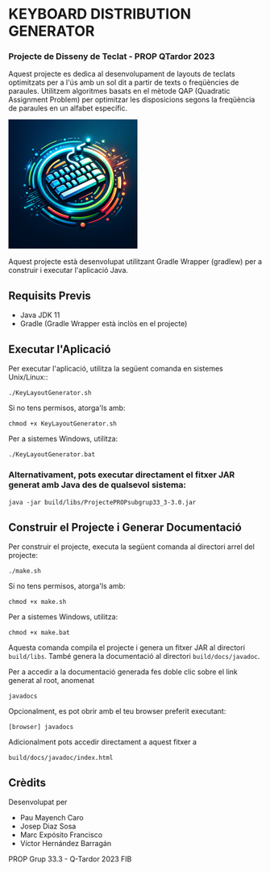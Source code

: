 
# KEYBOARD DISTRIBUTION GENERATOR 
### Projecte de Disseny de Teclat - PROP QTardor 2023
Aquest projecte es dedica al desenvolupament de layouts de teclats optimitzats per a l'ús amb un sol dit a partir de texts o freqüències de paraules. Utilitzem algoritmes basats en el mètode QAP (Quadratic Assignment Problem) per optimitzar les disposicions segons la freqüència de paraules en un alfabet específic.


![Keyboard Layout](resources/logo33.png "Keyboard Layout")


Aquest projecte està desenvolupat utilitzant Gradle Wrapper (gradlew) per a construir i executar l'aplicació Java.

## Requisits Previs
- Java JDK 11
- Gradle (Gradle Wrapper està inclòs en el projecte)

## Executar l'Aplicació
Per executar l'aplicació, utilitza la següent comanda en sistemes Unix/Linux::

```
./KeyLayoutGenerator.sh
```
Si no tens permisos, atorga'ls amb:

```
chmod +x KeyLayoutGenerator.sh
```

Per a sistemes Windows, utilitza:
```
./KeyLayoutGenerator.bat
```

### Alternativament, pots executar directament el fitxer JAR generat amb Java des de qualsevol sistema:

```
java -jar build/libs/ProjectePROPsubgrup33_3-3.0.jar  
```

## Construir el Projecte i Generar Documentació
Per construir el projecte, executa la següent comanda al directori arrel del projecte:

```
./make.sh
```

Si no tens permisos, atorga'ls amb:

```
chmod +x make.sh
```

Per a sistemes Windows, utilitza:

```
chmod +x make.bat
```

Aquesta comanda compila el projecte i genera un fitxer JAR al directori `build/libs`.
També genera la documentació  al directori `build/docs/javadoc`.

Per a accedir a la documentació generada fes doble clic sobre el link generat al root, anomenat 
    
    javadocs

Opcionalment, es pot obrir amb el teu browser preferit executant:

    [browser] javadocs

Adicionalment pots accedir directament a aquest fitxer a 

    build/docs/javadoc/index.html


## Crèdits 
Desenvolupat per 
- Pau Mayench Caro 
- Josep Diaz Sosa
- Marc Expósito Francisco
- Víctor Hernández Barragán 

PROP Grup 33.3 - Q-Tardor 2023 FIB
